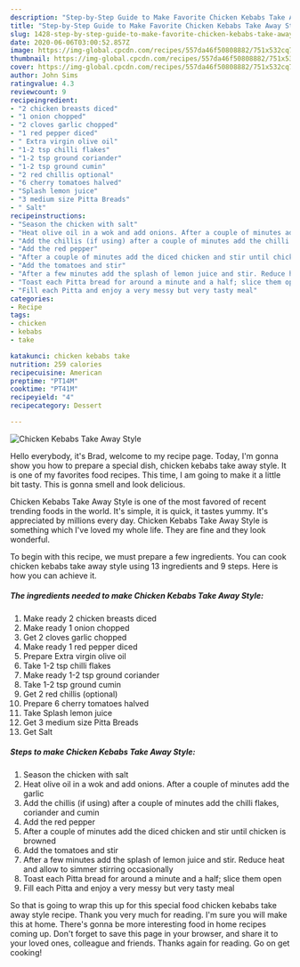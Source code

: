 ```yaml
---
description: "Step-by-Step Guide to Make Favorite Chicken Kebabs Take Away Style"
title: "Step-by-Step Guide to Make Favorite Chicken Kebabs Take Away Style"
slug: 1428-step-by-step-guide-to-make-favorite-chicken-kebabs-take-away-style
date: 2020-06-06T03:00:52.857Z
image: https://img-global.cpcdn.com/recipes/557da46f50808882/751x532cq70/chicken-kebabs-take-away-style-recipe-main-photo.jpg
thumbnail: https://img-global.cpcdn.com/recipes/557da46f50808882/751x532cq70/chicken-kebabs-take-away-style-recipe-main-photo.jpg
cover: https://img-global.cpcdn.com/recipes/557da46f50808882/751x532cq70/chicken-kebabs-take-away-style-recipe-main-photo.jpg
author: John Sims
ratingvalue: 4.3
reviewcount: 9
recipeingredient:
- "2 chicken breasts diced"
- "1 onion chopped"
- "2 cloves garlic chopped"
- "1 red pepper diced"
- " Extra virgin olive oil"
- "1-2 tsp chilli flakes"
- "1-2 tsp ground coriander"
- "1-2 tsp ground cumin"
- "2 red chillis optional"
- "6 cherry tomatoes halved"
- "Splash lemon juice"
- "3 medium size Pitta Breads"
- " Salt"
recipeinstructions:
- "Season the chicken with salt"
- "Heat olive oil in a wok and add onions. After a couple of minutes add the garlic"
- "Add the chillis (if using) after a couple of minutes add the chilli flakes, coriander and cumin"
- "Add the red pepper"
- "After a couple of minutes add the diced chicken and stir until chicken is browned"
- "Add the tomatoes and stir"
- "After a few minutes add the splash of lemon juice and stir. Reduce heat and allow to simmer stirring occasionally"
- "Toast each Pitta bread for around a minute and a half; slice them open"
- "Fill each Pitta and enjoy a very messy but very tasty meal"
categories:
- Recipe
tags:
- chicken
- kebabs
- take

katakunci: chicken kebabs take 
nutrition: 259 calories
recipecuisine: American
preptime: "PT14M"
cooktime: "PT41M"
recipeyield: "4"
recipecategory: Dessert

---
```



![Chicken Kebabs Take Away Style](https://img-global.cpcdn.com/recipes/557da46f50808882/751x532cq70/chicken-kebabs-take-away-style-recipe-main-photo.jpg)

Hello everybody, it's Brad, welcome to my recipe page. Today, I'm gonna show you how to prepare a special dish, chicken kebabs take away style. It is one of my favorites food recipes. This time, I am going to make it a little bit tasty. This is gonna smell and look delicious.

Chicken Kebabs Take Away Style is one of the most favored of recent trending foods in the world. It's simple, it is quick, it tastes yummy. It's appreciated by millions every day. Chicken Kebabs Take Away Style is something which I've loved my whole life. They are fine and they look wonderful.




To begin with this recipe, we must prepare a few ingredients. You can cook chicken kebabs take away style using 13 ingredients and 9 steps. Here is how you can achieve it.

<!--inarticleads1-->

##### The ingredients needed to make Chicken Kebabs Take Away Style:

1. Make ready 2 chicken breasts diced
1. Make ready 1 onion chopped
1. Get 2 cloves garlic chopped
1. Make ready 1 red pepper diced
1. Prepare  Extra virgin olive oil
1. Take 1-2 tsp chilli flakes
1. Make ready 1-2 tsp ground coriander
1. Take 1-2 tsp ground cumin
1. Get 2 red chillis (optional)
1. Prepare 6 cherry tomatoes halved
1. Take Splash lemon juice
1. Get 3 medium size Pitta Breads
1. Get  Salt




<!--inarticleads2-->

##### Steps to make Chicken Kebabs Take Away Style:

1. Season the chicken with salt
1. Heat olive oil in a wok and add onions. After a couple of minutes add the garlic
1. Add the chillis (if using) after a couple of minutes add the chilli flakes, coriander and cumin
1. Add the red pepper
1. After a couple of minutes add the diced chicken and stir until chicken is browned
1. Add the tomatoes and stir
1. After a few minutes add the splash of lemon juice and stir. Reduce heat and allow to simmer stirring occasionally
1. Toast each Pitta bread for around a minute and a half; slice them open
1. Fill each Pitta and enjoy a very messy but very tasty meal




So that is going to wrap this up for this special food chicken kebabs take away style recipe. Thank you very much for reading. I'm sure you will make this at home. There's gonna be more interesting food in home recipes coming up. Don't forget to save this page in your browser, and share it to your loved ones, colleague and friends. Thanks again for reading. Go on get cooking!
